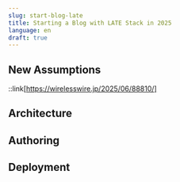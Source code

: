 ```yaml
---
slug: start-blog-late
title: Starting a Blog with LATE Stack in 2025
language: en
draft: true
---
```


## New Assumptions

::link[https://wirelesswire.jp/2025/06/88810/]

## Architecture

## Authoring

## Deployment
